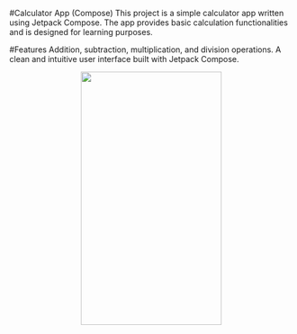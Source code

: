 #Calculator App (Compose)
This project is a simple calculator app written using Jetpack Compose. The app provides basic calculation functionalities and is designed for learning purposes.

#Features
Addition, subtraction, multiplication, and division operations.
A clean and intuitive user interface built with Jetpack Compose.

<p align="center">
<img src="https://github.com/szymon123xxx/Compose_simple_calculator/assets/56151418/279dc521-316b-49f3-80ff-c3edda99361e" width="250" height="450">
</p>
